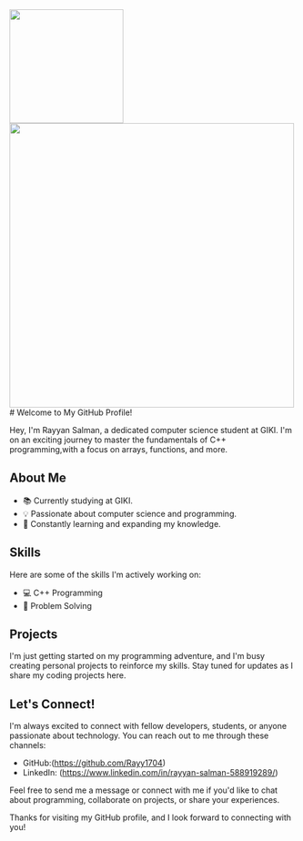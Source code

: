 <a href="https://github.com/Rayy1704/">
  <img height=200 align="center" src="https://github-readme-stats.vercel.app/api?username=Rayy1704&show_icons=true&theme=radical" />
</a>
<a href="https://github.com/Rayy1704/">
  <img width=500 align="center" src="https://github-readme-stats.vercel.app/api/top-langs?username=Rayy1704&layout=compact&langs_count=8&card_width=320" />
</a>
# Welcome to My GitHub Profile!

Hey, I'm Rayyan Salman, a dedicated computer science student at GIKI.
I'm on an exciting journey to master the fundamentals of
C++ programming,with a focus on arrays, functions, and more.

## About Me

- 📚 Currently studying at GIKI.
- 💡 Passionate about computer science and programming.
- 🚀 Constantly learning and expanding my knowledge.

## Skills

Here are some of the skills I'm actively working on:

- 💻 C++ Programming
- 🧠 Problem Solving

## Projects

I'm just getting started on my programming adventure,
and I'm busy creating personal projects to reinforce my skills.
Stay tuned for updates as I share my coding projects here.

## Let's Connect!

I'm always excited to connect with fellow developers, students,
or anyone passionate about technology. You can reach out to me 
through these channels:

- GitHub:(https://github.com/Rayy1704)
- LinkedIn: (https://www.linkedin.com/in/rayyan-salman-588919289/)

Feel free to send me a message or connect with me if you'd 
like to chat about programming, collaborate on projects,
or share your experiences.

Thanks for visiting my GitHub profile, and I look forward to connecting with you!
